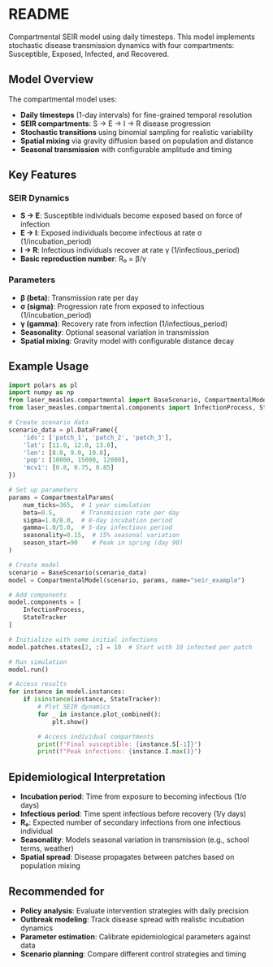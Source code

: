 # README

Compartmental SEIR model using daily timesteps. This model implements stochastic disease transmission dynamics with four compartments: Susceptible, Exposed, Infected, and Recovered.

## Model Overview

The compartmental model uses:
- **Daily timesteps** (1-day intervals) for fine-grained temporal resolution
- **SEIR compartments**: S → E → I → R disease progression
- **Stochastic transitions** using binomial sampling for realistic variability
- **Spatial mixing** via gravity diffusion based on population and distance
- **Seasonal transmission** with configurable amplitude and timing

## Key Features

### SEIR Dynamics
- **S → E**: Susceptible individuals become exposed based on force of infection
- **E → I**: Exposed individuals become infectious at rate σ (1/incubation_period)
- **I → R**: Infectious individuals recover at rate γ (1/infectious_period)
- **Basic reproduction number**: R₀ = β/γ

### Parameters
- **β (beta)**: Transmission rate per day
- **σ (sigma)**: Progression rate from exposed to infectious (1/incubation_period)
- **γ (gamma)**: Recovery rate from infection (1/infectious_period)
- **Seasonality**: Optional seasonal variation in transmission
- **Spatial mixing**: Gravity model with configurable distance decay

## Example Usage

```python
import polars as pl
import numpy as np
from laser_measles.compartmental import BaseScenario, CompartmentalModel, CompartmentalParams
from laser_measles.compartmental.components import InfectionProcess, StateTracker

# Create scenario data
scenario_data = pl.DataFrame({
    'ids': ['patch_1', 'patch_2', 'patch_3'],
    'lat': [11.0, 12.0, 13.0],
    'lon': [8.0, 9.0, 10.0],
    'pop': [10000, 15000, 12000],
    'mcv1': [0.8, 0.75, 0.85]
})

# Set up parameters
params = CompartmentalParams(
    num_ticks=365,  # 1 year simulation
    beta=0.5,       # Transmission rate per day
    sigma=1.0/8.0,  # 8-day incubation period
    gamma=1.0/5.0,  # 5-day infectious period
    seasonality=0.15,  # 15% seasonal variation
    season_start=90    # Peak in spring (day 90)
)

# Create model
scenario = BaseScenario(scenario_data)
model = CompartmentalModel(scenario, params, name="seir_example")

# Add components
model.components = [
    InfectionProcess,
    StateTracker
]

# Initialize with some initial infections
model.patches.states[2, :] = 10  # Start with 10 infected per patch

# Run simulation
model.run()

# Access results
for instance in model.instances:
    if isinstance(instance, StateTracker):
        # Plot SEIR dynamics
        for _ in instance.plot_combined():
            plt.show()

        # Access individual compartments
        print(f"Final susceptible: {instance.S[-1]}")
        print(f"Peak infections: {instance.I.max()}")
```

## Epidemiological Interpretation

- **Incubation period**: Time from exposure to becoming infectious (1/σ days)
- **Infectious period**: Time spent infectious before recovery (1/γ days)
- **R₀**: Expected number of secondary infections from one infectious individual
- **Seasonality**: Models seasonal variation in transmission (e.g., school terms, weather)
- **Spatial spread**: Disease propagates between patches based on population mixing

## Recommended for

- **Policy analysis**: Evaluate intervention strategies with daily precision
- **Outbreak modeling**: Track disease spread with realistic incubation dynamics
- **Parameter estimation**: Calibrate epidemiological parameters against data
- **Scenario planning**: Compare different control strategies and timing

